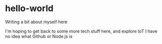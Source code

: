 # hello-world

Writing a bit about myself here

I'm hoping to get back to some more tech stuff here, and explore IoT
I have no idea what Github or Node.js is
